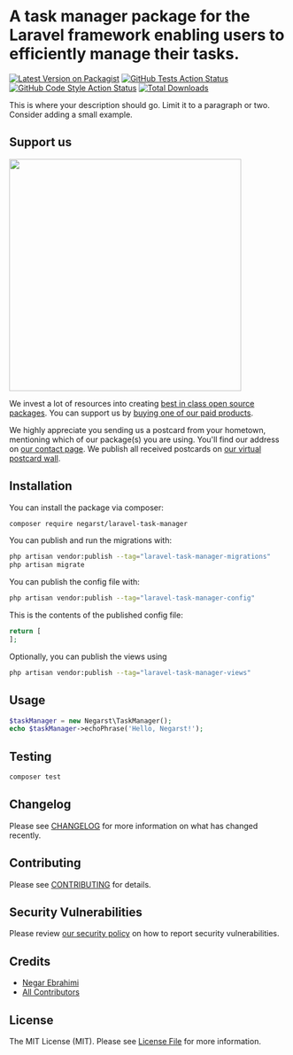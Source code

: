 # A task manager package for the Laravel framework enabling users to efficiently manage their tasks.

[![Latest Version on Packagist](https://img.shields.io/packagist/v/negarst/laravel-task-manager.svg?style=flat-square)](https://packagist.org/packages/negarst/laravel-task-manager)
[![GitHub Tests Action Status](https://img.shields.io/github/actions/workflow/status/negarst/laravel-task-manager/run-tests.yml?branch=main&label=tests&style=flat-square)](https://github.com/negarst/laravel-task-manager/actions?query=workflow%3Arun-tests+branch%3Amain)
[![GitHub Code Style Action Status](https://img.shields.io/github/actions/workflow/status/negarst/laravel-task-manager/fix-php-code-style-issues.yml?branch=main&label=code%20style&style=flat-square)](https://github.com/negarst/laravel-task-manager/actions?query=workflow%3A"Fix+PHP+code+style+issues"+branch%3Amain)
[![Total Downloads](https://img.shields.io/packagist/dt/negarst/laravel-task-manager.svg?style=flat-square)](https://packagist.org/packages/negarst/laravel-task-manager)

This is where your description should go. Limit it to a paragraph or two. Consider adding a small example.

## Support us

[<img src="https://github-ads.s3.eu-central-1.amazonaws.com/laravel-task-manager.jpg?t=1" width="419px" />](https://spatie.be/github-ad-click/laravel-task-manager)

We invest a lot of resources into creating [best in class open source packages](https://spatie.be/open-source). You can support us by [buying one of our paid products](https://spatie.be/open-source/support-us).

We highly appreciate you sending us a postcard from your hometown, mentioning which of our package(s) you are using. You'll find our address on [our contact page](https://spatie.be/about-us). We publish all received postcards on [our virtual postcard wall](https://spatie.be/open-source/postcards).

## Installation

You can install the package via composer:

```bash
composer require negarst/laravel-task-manager
```

You can publish and run the migrations with:

```bash
php artisan vendor:publish --tag="laravel-task-manager-migrations"
php artisan migrate
```

You can publish the config file with:

```bash
php artisan vendor:publish --tag="laravel-task-manager-config"
```

This is the contents of the published config file:

```php
return [
];
```

Optionally, you can publish the views using

```bash
php artisan vendor:publish --tag="laravel-task-manager-views"
```

## Usage

```php
$taskManager = new Negarst\TaskManager();
echo $taskManager->echoPhrase('Hello, Negarst!');
```

## Testing

```bash
composer test
```

## Changelog

Please see [CHANGELOG](CHANGELOG.md) for more information on what has changed recently.

## Contributing

Please see [CONTRIBUTING](CONTRIBUTING.md) for details.

## Security Vulnerabilities

Please review [our security policy](../../security/policy) on how to report security vulnerabilities.

## Credits

- [Negar Ebrahimi](https://github.com/negarst)
- [All Contributors](../../contributors)

## License

The MIT License (MIT). Please see [License File](LICENSE.md) for more information.
